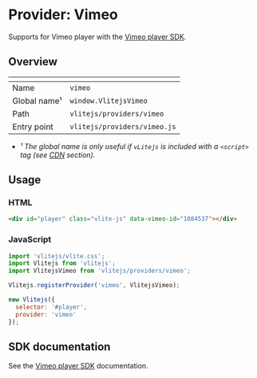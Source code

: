 # Provider: Vimeo

Supports for Vimeo player with the [Vimeo player SDK](https://developer.vimeo.com/player/sdk/basics).

## Overview

| <!-- -->          | <!-- -->                     |
| ----------------- | ---------------------------- |
| Name              | `vimeo`                      |
| Global name&sup1; | `window.VlitejsVimeo`        |
| Path              | `vlitejs/providers/vimeo`    |
| Entry point       | `vlitejs/providers/vimeo.js` |

- _&sup1; The global name is only useful if `vLitejs` is included with a `<script>` tag (see [CDN](../../../README.md#CDN) section)._

## Usage

### HTML

```html
<div id="player" class="vlite-js" data-vimeo-id="1084537"></div>
```

### JavaScript

```js
import 'vlitejs/vlite.css';
import Vlitejs from 'vlitejs';
import VlitejsVimeo from 'vlitejs/providers/vimeo';

Vlitejs.registerProvider('vimeo', VlitejsVimeo);

new Vlitejs({
  selector: '#player',
  provider: 'vimeo'
});
```

## SDK documentation

See the [Vimeo player SDK](https://developer.vimeo.com/player/sdk/basics) documentation.
